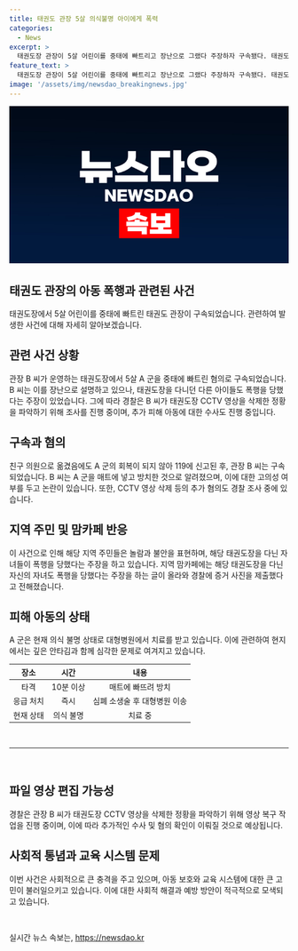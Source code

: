 ```yaml
---
title: 태권도 관장 5살 의식불명 아이에게 폭력
categories:
  - News
excerpt: >
  태권도장 관장이 5살 어린이를 중태에 빠트리고 장난으로 그랬다 주장하자 구속됐다. 태권도장 CCTV 삭제 시도, 다른 피해 아동 조사 중. 지역 주민은 의문 표명, 다른 아이도 폭행 주장. A 군은 의식 불명 상태. (인필성, 우기정 영상취재)
feature_text: >
  태권도장 관장이 5살 어린이를 중태에 빠트리고 장난으로 그랬다 주장하자 구속됐다. 태권도장 CCTV 삭제 시도, 다른 피해 아동 조사 중. 지역 주민은 의문 표명, 다른 아이도 폭행 주장. A 군은 의식 불명 상태. (인필성, 우기정 영상취재)
image: '/assets/img/newsdao_breakingnews.jpg'
---
```


<p><img src="/assets/img/newsdao_breakingnews.jpg" alt="ontimetimes 속보" /></p>

<h2>태권도 관장의 아동 폭행과 관련된 사건</h2>

<p data-ke-size="size16">태권도장에서 5살 어린이를 중태에 빠트린 태권도 관장이 구속되었습니다. 관련하여 발생한 사건에 대해 자세히 알아보겠습니다. </p>

<h2 data-ke-size="size26">관련 사건 상황</h2>

<p data-ke-size="size16">관장 B 씨가 운영하는 태권도장에서 5살 A 군을 중태에 빠트린 혐의로 구속되었습니다. B 씨는 이를 장난으로 설명하고 있으나, 태권도장을 다니던 다른 아이들도 폭행을 당했다는 주장이 있었습니다. 그에 따라 경찰은 B 씨가 태권도장 CCTV 영상을 삭제한 정황을 파악하기 위해 조사를 진행 중이며, 추가 피해 아동에 대한 수사도 진행 중입니다. </p>

<h2 data-ke-size="size26">구속과 혐의</h2>

<p data-ke-size="size16">친구 의원으로 옮겼음에도 A 군의 회복이 되지 않아 119에 신고된 후, 관장 B 씨는 구속되었습니다. B 씨는 A 군을 매트에 넣고 방치한 것으로 알려졌으며, 이에 대한 고의성 여부를 두고 논란이 있습니다. 또한, CCTV 영상 삭제 등의 추가 혐의도 경찰 조사 중에 있습니다. </p>

<h2 data-ke-size="size26">지역 주민 및 맘카페 반응</h2>

<p data-ke-size="size16">이 사건으로 인해 해당 지역 주민들은 놀람과 불안을 표현하며, 해당 태권도장을 다닌 자녀들이 폭행을 당했다는 주장을 하고 있습니다. 지역 맘카페에는 해당 태권도장을 다닌 자신의 자녀도 폭행을 당했다는 주장을 하는 글이 올라와 경찰에 증거 사진을 제출했다고 전해졌습니다. </p>

<h2 data-ke-size="size26">피해 아동의 상태</h2>

<p data-ke-size="size16">A 군은 현재 의식 불명 상태로 대형병원에서 치료를 받고 있습니다. 이에 관련하여 현지에서는 깊은 안타김과 함께 심각한 문제로 여겨지고 있습니다. </p>

<table>
    <thead>
        <tr>
            <th style="text-align: center;">장소</th>
            <th style="text-align: center;">시간</th>
            <th style="text-align: center;">내용</th>
        </tr>
    </thead>
    <tbody>
        <tr>
            <td style="text-align: center;">타격</td>
            <td style="text-align: center;">10분 이상</td>
            <td style="text-align: center;">매트에 빠뜨려 방치</td>
        </tr>
        <tr>
            <td style="text-align: center;">응급 처치</td>
            <td style="text-align: center;">즉시</td>
            <td style="text-align: center;">심폐 소생술 후 대형병원 이송</td>
        </tr>
        <tr>
            <td style="text-align: center;">현재 상태</td>
            <td style="text-align: center;">의식 불명</td>
            <td style="text-align: center;">치료 중</td>
        </tr>
    </tbody>
</table>

<p data-ke-size="size16">&nbsp;</p>

<hr>

<p data-ke-size="size16">&nbsp;</p>

<h2 data-ke-size="size26">파일 영상 편집 가능성</h2>

<p data-ke-size="size16">경찰은 관장 B 씨가 태권도장 CCTV 영상을 삭제한 정황을 파악하기 위해 영상 복구 작업을 진행 중이며, 이에 따라 추가적인 수사 및 혐의 확인이 이뤄질 것으로 예상됩니다. </p>

<h2 data-ke-size="size26">사회적 통념과 교육 시스템 문제</h2>

<p data-ke-size="size16">이번 사건은 사회적으로 큰 충격을 주고 있으며, 아동 보호와 교육 시스템에 대한 큰 고민이 불러일으키고 있습니다. 이에 대한 사회적 해결과 예방 방안이 적극적으로 모색되고 있습니다. </p>

<p data-ke-size="size16">&nbsp;</p>
실시간 뉴스 속보는, <a href="https://newsdao.kr" rel="dofollow">https://newsdao.kr</a>


